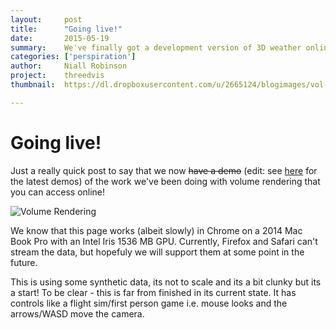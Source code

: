 ```yaml
---
layout:     post
title:      "Going live!"
date:       2015-05-19
summary:    We've finally got a development version of 3D weather online
categories: ['perspiration']
author: 	Niall Robinson
project:    threedvis
thumbnail:  https://dl.dropboxusercontent.com/u/2665124/blogimages/vol-rend-screenshot.png

---
```


Going live!
===========	

Just a really quick post to say that we now <del>have a demo</del> (edit: see [here](http://www.informaticslab.co.uk/technical/perspiration/2015/07/10/lab-july-demos.html) for the latest demos) of the work we've been doing with volume rendering that you can access online!

![Volume Rendering](https://dl.dropboxusercontent.com/u/2665124/blogimages/vol-rend-screenshot.png)

We know that this page works (albeit slowly) in Chrome on a 2014 Mac Book Pro with an Intel Iris 1536 MB GPU. Currently, Firefox and Safari can't stream the data, but hopefuly we will support them at some point in the future.

This is using some synthetic data, its not to scale and its a bit clunky but its a start! To be clear - this is far from finished in its current state. It has controls like a flight sim/first person game i.e. mouse looks and the arrows/WASD move the camera.
